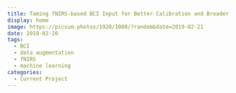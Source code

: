 ```yaml
---
title: Taming fNIRS-based BCI Input for Better Calibration and Broader Use
display: home
image: https://picsum.photos/1920/1080/?random&date=2019-02-21
date: 2019-02-20
tags: 
  - BCI
  - data augmentation
  - fNIRS
  - machine learning
categories:
  - Current Project
--- 
```

